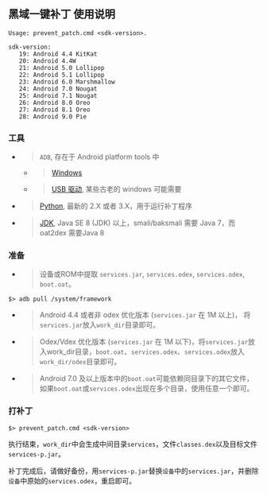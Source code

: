 ## 黑域一键补丁 使用说明

```
Usage: prevent_patch.cmd <sdk-version>.

sdk-version:
   19: Android 4.4 KitKat
   20: Android 4.4W
   21: Android 5.0 Lollipop
   22: Android 5.1 Lollipop
   23: Android 6.0 Marshmallow
   24: Android 7.0 Nougat
   25: Android 7.1 Nougat
   26: Android 8.0 Oreo
   27: Android 8.1 Oreo
   28: Android 9.0 Pie
```
### 工具

- > `ADB`, 存在于 Android platform tools 中
  - > [Windows][adb-win]
  - > [USB 驱动][adb-win-driver], 某些古老的 windows 可能需要
- > [Python][python], 最新的 2.X 或者 3.X，用于运行补丁程序
- > [JDK][javase], Java SE 8 (JDK) 以上，smali/baksmali 需要 Java 7，而 oat2dex 需要Java 8

### 准备
- > 设备或ROM中提取 `services.jar`, `services.odex`, `services.odex`, `boot.oat`。
```
$> adb pull /system/framework
```
- > Android 4.4 或者非 odex 优化版本 (`services.jar` 在 1M 以上)， 将`services.jar`放入`work_dir`目录即可。
- > Odex/Vdex 优化版本 (`services.jar` 在 1M 以下)，将`services.jar`放入work_dir目录，`boot.oat`、`services.odex`、`services.odex`放入`work_dir/odex`目录即可。
- > Android 7.0 及以上版本中的`boot.oat`可能依赖同目录下的其它文件，如果`boot.oat`或`services.odex`出现在多个目录，使用任意一个即可。

### 打补丁
```
$> prevent_patch.cmd <sdk-version>
```
执行结束，`work_dir`中会生成中间目录`services`，文件`classes.dex`以及目标文件`services-p.jar`。

补丁完成后，请做好备份，用`services-p.jar`替换`设备`中的`services.jar`，并删除`设备`中原始的`services.odex`，重启即可。

[adb-win]: http://dl.google.com/android/repository/platform-tools_r25-windows.zip
[adb-mac]: http://dl.google.com/android/repository/platform-tools_r25-macosx.zip
[adb-linux]: http://dl.google.com/android/repository/platform-tools_r25-linux.zip
[adb-win-driver]: http://dl.google.com/android/repository/usb_driver_r11-windows.zip
[javase]: http://www.oracle.com/technetwork/java/javase/downloads/index.html
[python]: https://www.python.org/downloads/
[smali]: https://bitbucket.org/JesusFreke/smali/downloads
[patch.py]: https://github.com/liudongmiao/Brevent/raw/master/assets/patch.py
[oat2dex]: https://github.com/testwhat/SmaliEx/releases/tag/0.86
